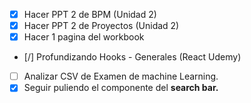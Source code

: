 - [x] Hacer PPT 2 de BPM (Unidad 2)
- [x] Hacer PPT 2 de Proyectos (Unidad 2)
- [x] Hacer 1 pagina del workbook
- [/] Profundizando Hooks - Generales (React Udemy)
- [ ] Analizar CSV de Examen de machine Learning.
- [x] Seguir puliendo el componente del **search bar.**